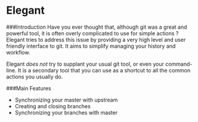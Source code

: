 Elegant
=======

###Introduction
Have you ever thought that, although git was a great and powerful tool, it is often overly complicated to use for simple actions ?
Elegant tries to address this issue by providing a very high level and user friendly interface to git. It aims to simplify managing your history and workflow.

Elegant *does not* try to supplant your usual git tool, or even your command-line. It is a secondary tool that you can use as a shortcut to all the common actions you usually do.

###Main Features
- Synchronizing your master with upstream
- Creating and closing branches
- Synchronizing your branches with master
